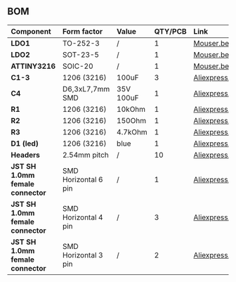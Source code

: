 ## BOM


| Component | Form factor           | Value | QTY/PCB | Link | 
|:-------------|:------------------|:------------------|:------------------|:------------------|
| **LDO1**      | TO-252-3          | / | 1 | [Mouser.be](https://www.mouser.be/ProductDetail/511-LD1086DT50TR)
| **LDO2**      | SOT-23-5          | / | 1 | [Mouser.be](https://www.mouser.be/ProductDetail/998-MIC5504-3.3YM5TR)
| **ATTINY3216**   | SOIC-20        | / | 1 | [Mouser.be](https://www.mouser.be/ProductDetail/579-ATTINY3216-SNR)
| **C1-3**   | 1206 (3216)        | 100uF | 3 | [Aliexpress.com](https://www.aliexpress.com/item/32966490820.html)
| **C4**   | D6,3xL7,7mm SMD        | 35V 100uF | 1 | [Aliexpress.com](https://www.aliexpress.com/item/33013972369.html)
| **R1**   | 1206 (3216)       | 10kOhm | 1 | [Aliexpress.com](https://www.aliexpress.com/item/32847115923.html)
| **R2**   | 1206 (3216)       | 150Ohm | 1 | [Aliexpress.com](https://www.aliexpress.com/item/32847115923.html)
| **R3**   | 1206 (3216)       | 4.7kOhm | 1 | [Aliexpress.com](https://www.aliexpress.com/item/32847115923.html)
| **D1 (led)**   | 1206 (3216)       | blue | 1 | [Aliexpress.com](https://www.aliexpress.com/item/32369344670.html)
| **Headers**   | 2.54mm pitch       | / | 10 | [Aliexpress.com](https://www.aliexpress.com/item/32980406694.html)
| **JST SH 1.0mm female connector**   | SMD Horizontal 6 pin | / | 1 | [Aliexpress.com](https://www.aliexpress.com/item/4000125444790.html)
| **JST SH 1.0mm female connector**   | SMD Horizontal 4 pin | / | 3 | [Aliexpress.com](https://www.aliexpress.com/item/4000125444790.html)
| **JST SH 1.0mm female connector**   | SMD Horizontal 3 pin | / | 2 | [Aliexpress.com](https://www.aliexpress.com/item/4000125444790.html)